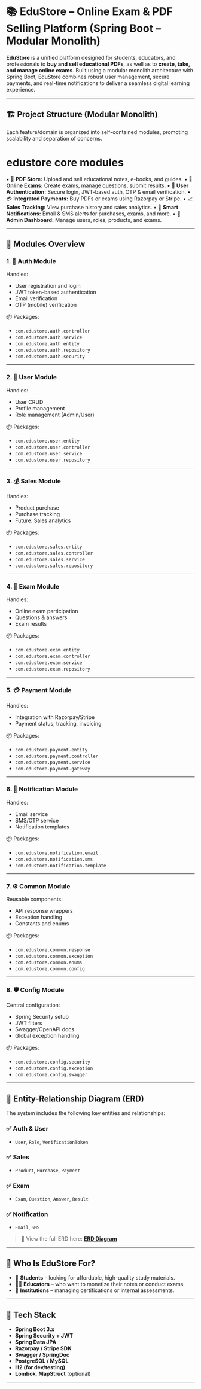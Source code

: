 # 📚 EduStore – Online Exam & PDF Selling Platform (Spring Boot – Modular Monolith)

**EduStore** is a unified platform designed for students, educators, and professionals to **buy and sell educational PDFs**, as well as to **create, take, and manage online exams**. Built using a modular monolith architecture with Spring Boot, EduStore combines robust user management, secure payments, and real-time notifications to deliver a seamless digital learning experience.

---

## 🏗️ Project Structure (Modular Monolith)

Each feature/domain is organized into self-contained modules, promoting scalability and separation of concerns.

# edustore core modules


•	🛒 **PDF Store:** Upload and sell educational notes, e-books, and guides.
•	🧪 **Online Exams:** Create exams, manage questions, submit results.
•	🔐 **User Authentication:** Secure login, JWT-based auth, OTP & email verification.
•	💳 **Integrated Payments:** Buy PDFs or exams using Razorpay or Stripe.
•	📈 **Sales Tracking:** View purchase history and sales analytics.
•	🔔 **Smart Notifications:** Email & SMS alerts for purchases, exams, and more.
•	👤 **Admin Dashboard:** Manage users, roles, products, and exams.



---

## 📌 Modules Overview

### 1. 🔐 **Auth Module**
Handles:
- User registration and login
- JWT token-based authentication
- Email verification
- OTP (mobile) verification

📦 Packages:
- `com.edustore.auth.controller`
- `com.edustore.auth.service`
- `com.edustore.auth.entity`
- `com.edustore.auth.repository`
- `com.edustore.auth.security`

---

### 2. 👤 **User Module**
Handles:
- User CRUD
- Profile management
- Role management (Admin/User)

📦 Packages:
- `com.edustore.user.entity`
- `com.edustore.user.controller`
- `com.edustore.user.service`
- `com.edustore.user.repository`

---

### 3. 💰 **Sales Module**
Handles:
- Product purchase
- Purchase tracking
- Future: Sales analytics

📦 Packages:
- `com.edustore.sales.entity`
- `com.edustore.sales.controller`
- `com.edustore.sales.service`
- `com.edustore.sales.repository`

---

### 4. 🧪 **Exam Module**
Handles:
- Online exam participation
- Questions & answers
- Exam results

📦 Packages:
- `com.edustore.exam.entity`
- `com.edustore.exam.controller`
- `com.edustore.exam.service`
- `com.edustore.exam.repository`

---

### 5. 💳 **Payment Module**
Handles:
- Integration with Razorpay/Stripe
- Payment status, tracking, invoicing

📦 Packages:
- `com.edustore.payment.entity`
- `com.edustore.payment.controller`
- `com.edustore.payment.service`
- `com.edustore.payment.gateway`

---

### 6. 🔔 **Notification Module**
Handles:
- Email service
- SMS/OTP service
- Notification templates

📦 Packages:
- `com.edustore.notification.email`
- `com.edustore.notification.sms`
- `com.edustore.notification.template`

---

### 7. ⚙️ **Common Module**
Reusable components:
- API response wrappers
- Exception handling
- Constants and enums

📦 Packages:
- `com.edustore.common.response`
- `com.edustore.common.exception`
- `com.edustore.common.enums`
- `com.edustore.common.config`

---

### 8. 🛡️ **Config Module**
Central configuration:
- Spring Security setup
- JWT filters
- Swagger/OpenAPI docs
- Global exception handling

📦 Packages:
- `com.edustore.config.security`
- `com.edustore.config.exception`
- `com.edustore.config.swagger`

---

## 🧩 Entity-Relationship Diagram (ERD)

The system includes the following key entities and relationships:

### ✅ Auth & User
- `User`, `Role`, `VerificationToken`

### ✅ Sales
- `Product`, `Purchase`, `Payment`

### ✅ Exam
- `Exam`, `Question`, `Answer`, `Result`

### ✅ Notification
- `Email`, `SMS`

> 📎 View the full ERD here: **[ERD Diagram](./docs/er-diagram.png)**

---

## 🎯 Who Is EduStore For?

- 📘 **Students** – looking for affordable, high-quality study materials.
- 👩‍🏫 **Educators** – who want to monetize their notes or conduct exams.
- 🏫 **Institutions** – managing certifications or internal assessments.

---

## 🚀 Tech Stack

- **Spring Boot 3.x**
- **Spring Security + JWT**
- **Spring Data JPA**
- **Razorpay / Stripe SDK**
- **Swagger / SpringDoc**
- **PostgreSQL / MySQL**
- **H2 (for dev/testing)**
- **Lombok**, **MapStruct** (optional)

---
